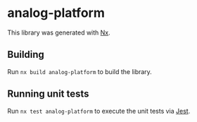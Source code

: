 # analog-platform

This library was generated with [Nx](https://nx.dev).

## Building

Run `nx build analog-platform` to build the library.

## Running unit tests

Run `nx test analog-platform` to execute the unit tests via [Jest](https://jestjs.io).
